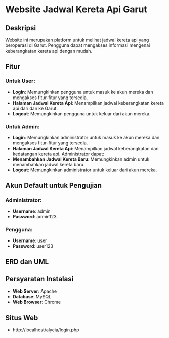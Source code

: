 # Website Jadwal Kereta Api Garut

## Deskripsi
Website ini merupakan platform untuk melihat jadwal kereta api yang beroperasi di Garut. Pengguna dapat mengakses informasi mengenai keberangkatan kereta api dengan mudah.

## Fitur

### Untuk User:
- **Login**: Memungkinkan pengguna untuk masuk ke akun mereka dan mengakses fitur-fitur yang tersedia.
- **Halaman Jadwal Kereta Api**: Menampilkan jadwal keberangkatan kereta api dari dan ke Garut.
- **Logout**: Memungkinkan pengguna untuk keluar dari akun mereka.

### Untuk Admin:
- **Login**: Memungkinkan administrator untuk masuk ke akun mereka dan mengakses fitur-fitur yang tersedia.
- **Halaman Jadwal Kereta Api**: Menampilkan jadwal keberangkatan dan kedatangan kereta api. Administrator dapat:
 - **Menambahkan Jadwal Kereta Baru**: Memungkinkan admin untuk menambahkan jadwal kereta baru.
- **Logout**: Memungkinkan administrator untuk keluar dari akun mereka.

## Akun Default untuk Pengujian
### Administrator:
- **Username**: admin
- **Password**: admin123

### Pengguna:
- **Username**: user
- **Password**: user123

## ERD dan UML


## Persyaratan Instalasi
- **Web Server**: Apache
- **Database**: MySQL
- **Web Browser**: Chrome

## Situs Web
- http://localhost/alycia/login.php

